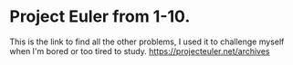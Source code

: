 # Project Euler from 1-10.
This is the link to find all the other problems, I used it to challenge myself when I'm bored or too tired to study.
https://projecteuler.net/archives
